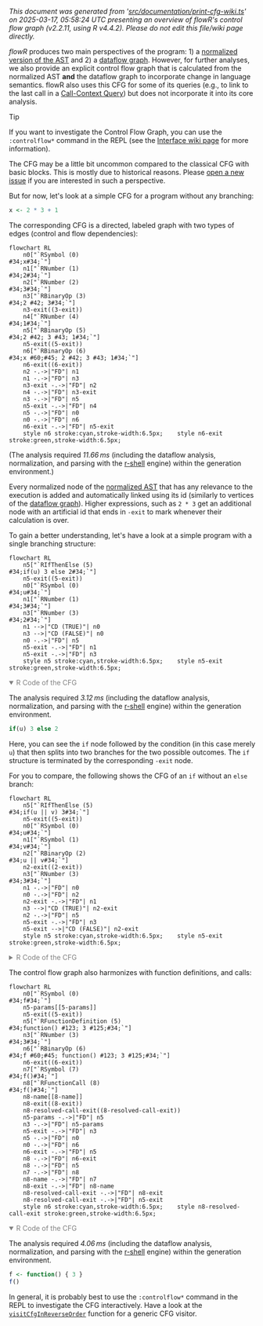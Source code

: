 _This document was generated from '[src/documentation/print-cfg-wiki.ts](https://github.com/flowr-analysis/flowr/tree/main//src/documentation/print-cfg-wiki.ts)' on 2025-03-17, 05:58:24 UTC presenting an overview of flowR's control flow graph (v2.2.11, using R v4.4.2). Please do not edit this file/wiki page directly._

_flowR_ produces two main perspectives of the program: 1) a [normalized version of the AST](https://github.com/flowr-analysis/flowr/wiki/Normalized-AST)
and 2) a [dataflow graph](https://github.com/flowr-analysis/flowr/wiki/Dataflow%20Graph). However, for further analyses, we also provide an explicit control flow graph 
that is calculated from the normalized AST **and** the dataflow graph to incorporate change in language semantics.
flowR also uses this CFG for some of its queries (e.g., to link to the last call in a [Call-Context Query](https://github.com/flowr-analysis/flowr/wiki/Query-API))
but does not incorporate it into its core analysis.



> [!TIP]
> If you want to investigate the Control Flow Graph,
> you can use the <span title="Description (Repl Command, starred version): Returns the URL to mermaid.live; Base Command: Get mermaid code for the control-flow graph of R code, start with 'file://' to indicate a file (aliases: :cfg*, :cf*)">`:controlflow*`</span> command in the REPL (see the [Interface wiki page](https://github.com/flowr-analysis/flowr/wiki/Interface) for more information).


The CFG may be a little bit uncommon compared to the classical CFG with basic blocks. This is mostly due to historical reasons. 
Please [open a new issue](https://github.com/flowr-analysis/flowr/issues/new/choose) if you are interested in such a perspective.

But for now, let's look at a simple CFG for a program without any branching:


```r
x <- 2 * 3 + 1
```


The corresponding CFG is a directed, labeled graph with two types of edges (control and flow dependencies):





```mermaid
flowchart RL
    n0["`RSymbol (0)
#34;x#34;`"]
    n1["`RNumber (1)
#34;2#34;`"]
    n2["`RNumber (2)
#34;3#34;`"]
    n3["`RBinaryOp (3)
#34;2 #42; 3#34;`"]
    n3-exit((3-exit))
    n4["`RNumber (4)
#34;1#34;`"]
    n5["`RBinaryOp (5)
#34;2 #42; 3 #43; 1#34;`"]
    n5-exit((5-exit))
    n6["`RBinaryOp (6)
#34;x #60;#45; 2 #42; 3 #43; 1#34;`"]
    n6-exit((6-exit))
    n2 -.->|"FD"| n1
    n1 -.->|"FD"| n3
    n3-exit -.->|"FD"| n2
    n4 -.->|"FD"| n3-exit
    n3 -.->|"FD"| n5
    n5-exit -.->|"FD"| n4
    n5 -.->|"FD"| n0
    n0 -.->|"FD"| n6
    n6-exit -.->|"FD"| n5-exit
    style n6 stroke:cyan,stroke-width:6.5px;    style n6-exit stroke:green,stroke-width:6.5px;
```

	
(The analysis required _11.66 ms_ (including the dataflow analysis, normalization, and parsing with the [r-shell](https://github.com/flowr-analysis/flowr/wiki/Engines) engine) within the generation environment.)



Every normalized node of the [normalized AST](https://github.com/flowr-analysis/flowr/wiki/Normalized-AST) that has any relevance to the
execution is added and automatically linked using its id (similarly to vertices of the [dataflow graph](https://github.com/flowr-analysis/flowr/wiki/Dataflow%20Graph)).
Higher expressions, such as `2 * 3` get an additional node with an artificial id that ends in `-exit` to mark whenever their calculation is over.

To gain a better understanding, let's have a look at a simple program with a single branching structure:





```mermaid
flowchart RL
    n5["`RIfThenElse (5)
#34;if(u) 3 else 2#34;`"]
    n5-exit((5-exit))
    n0["`RSymbol (0)
#34;u#34;`"]
    n1["`RNumber (1)
#34;3#34;`"]
    n3["`RNumber (3)
#34;2#34;`"]
    n1 -->|"CD (TRUE)"| n0
    n3 -->|"CD (FALSE)"| n0
    n0 -.->|"FD"| n5
    n5-exit -.->|"FD"| n1
    n5-exit -.->|"FD"| n3
    style n5 stroke:cyan,stroke-width:6.5px;    style n5-exit stroke:green,stroke-width:6.5px;
```

	
<details open>

<summary style="color:gray">R Code of the CFG</summary>

The analysis required _3.12 ms_ (including the dataflow analysis, normalization, and parsing with the [r-shell](https://github.com/flowr-analysis/flowr/wiki/Engines) engine) within the generation environment.


```r
if(u) 3 else 2
```


</details>



Here, you can see the `if` node followed by the condition (in this case merely `u`) that then splits into two branches for the two possible outcomes.
The `if` structure is terminated by the corresponding `-exit` node.

For you to compare, the following shows the CFG of an `if` without an `else` branch:





```mermaid
flowchart RL
    n5["`RIfThenElse (5)
#34;if(u || v) 3#34;`"]
    n5-exit((5-exit))
    n0["`RSymbol (0)
#34;u#34;`"]
    n1["`RSymbol (1)
#34;v#34;`"]
    n2["`RBinaryOp (2)
#34;u || v#34;`"]
    n2-exit((2-exit))
    n3["`RNumber (3)
#34;3#34;`"]
    n1 -.->|"FD"| n0
    n0 -.->|"FD"| n2
    n2-exit -.->|"FD"| n1
    n3 -->|"CD (TRUE)"| n2-exit
    n2 -.->|"FD"| n5
    n5-exit -.->|"FD"| n3
    n5-exit -->|"CD (FALSE)"| n2-exit
    style n5 stroke:cyan,stroke-width:6.5px;    style n5-exit stroke:green,stroke-width:6.5px;
```

	
<details>

<summary style="color:gray">R Code of the CFG</summary>

The analysis required _2.28 ms_ (including the dataflow analysis, normalization, and parsing with the [r-shell](https://github.com/flowr-analysis/flowr/wiki/Engines) engine) within the generation environment.


```r
if(u || v) 3
```


</details>



The control flow graph also harmonizes with function definitions, and calls:





```mermaid
flowchart RL
    n0["`RSymbol (0)
#34;f#34;`"]
    n5-params[[5-params]]
    n5-exit((5-exit))
    n5["`RFunctionDefinition (5)
#34;function() #123; 3 #125;#34;`"]
    n3["`RNumber (3)
#34;3#34;`"]
    n6["`RBinaryOp (6)
#34;f #60;#45; function() #123; 3 #125;#34;`"]
    n6-exit((6-exit))
    n7["`RSymbol (7)
#34;f()#34;`"]
    n8["`RFunctionCall (8)
#34;f()#34;`"]
    n8-name[[8-name]]
    n8-exit((8-exit))
    n8-resolved-call-exit((8-resolved-call-exit))
    n5-params -.->|"FD"| n5
    n3 -.->|"FD"| n5-params
    n5-exit -.->|"FD"| n3
    n5 -.->|"FD"| n0
    n0 -.->|"FD"| n6
    n6-exit -.->|"FD"| n5
    n8 -.->|"FD"| n6-exit
    n8 -.->|"FD"| n5
    n7 -.->|"FD"| n8
    n8-name -.->|"FD"| n7
    n8-exit -.->|"FD"| n8-name
    n8-resolved-call-exit -.->|"FD"| n8-exit
    n8-resolved-call-exit -.->|"FD"| n5-exit
    style n6 stroke:cyan,stroke-width:6.5px;    style n8-resolved-call-exit stroke:green,stroke-width:6.5px;
```

	
<details open>

<summary style="color:gray">R Code of the CFG</summary>

The analysis required _4.06 ms_ (including the dataflow analysis, normalization, and parsing with the [r-shell](https://github.com/flowr-analysis/flowr/wiki/Engines) engine) within the generation environment.


```r
f <- function() { 3 }
f()
```


</details>



In general, it is probably best to use the <span title="Description (Repl Command, starred version): Returns the URL to mermaid.live; Base Command: Get mermaid code for the control-flow graph of R code, start with 'file://' to indicate a file (aliases: :cfg*, :cf*)">`:controlflow*`</span> command in the REPL to investigate the CFG interactively.
Have a look at the [<code><span title="Visit all nodes reachable from the start node in the control flow graph, traversing the dependencies but ignoring cycles.">visitCfgInReverseOrder</span></code>](https://github.com/flowr-analysis/flowr/tree/main//src/util/cfg/visitor.ts#L10) function for a generic CFG visitor.



